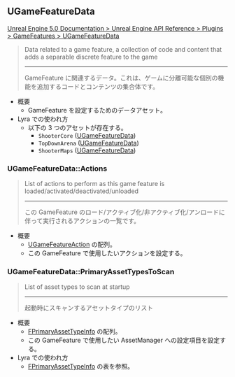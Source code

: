 ## UGameFeatureData

[Unreal Engine 5.0 Documentation > Unreal Engine API Reference > Plugins > GameFeatures > UGameFeatureData](https://docs.unrealengine.com/5.0/en-US/API/Plugins/GameFeatures/UGameFeatureData/)

> Data related to a game feature, a collection of code and content that adds a separable discrete feature to the game  
> 
> ----
> GameFeature に関連するデータ。これは、ゲームに分離可能な個別の機能を追加するコードとコンテンツの集合体です。  

* 概要
	* GameFeature を設定するためのデータアセット。
* Lyra での使われ方
	* 以下の 3 つのアセットが存在する。
		* `ShooterCore` ([UGameFeatureData])
		* `TopDownArena` ([UGameFeatureData])
		* `ShooterMaps` ([UGameFeatureData])


### UGameFeatureData::Actions

> List of actions to perform as this game feature is loaded/activated/deactivated/unloaded  
> 
> ----
> この GameFeature のロード/アクティブ化/非アクティブ化/アンロードに伴って実行されるアクションの一覧です。  

* 概要
	* [UGameFeatureAction] の配列。
	* この GameFeature で使用したいアクションを設定する。


### UGameFeatureData::PrimaryAssetTypesToScan

> List of asset types to scan at startup  
> 
> ----
> 起動時にスキャンするアセットタイプのリスト  

* 概要
	* [FPrimaryAssetTypeInfo] の配列。
	* この GameFeature で使用したい AssetManager への設定項目を設定する。
* Lyra での使われ方
	* [FPrimaryAssetTypeInfo] の表を参照。


<!--- ページ内のリンク --->

<!--- 自前の画像へのリンク --->

<!--- generated --->
[FPrimaryAssetTypeInfo]: ../../UE/AssetManager/FPrimaryAssetTypeInfo.md#fprimaryassettypeinfo
[UGameFeatureAction]: ../../UE/GameFeature/UGameFeatureAction.md#ugamefeatureaction
[UGameFeatureData]: ../../UE/GameFeature/UGameFeatureData.md#ugamefeaturedata
